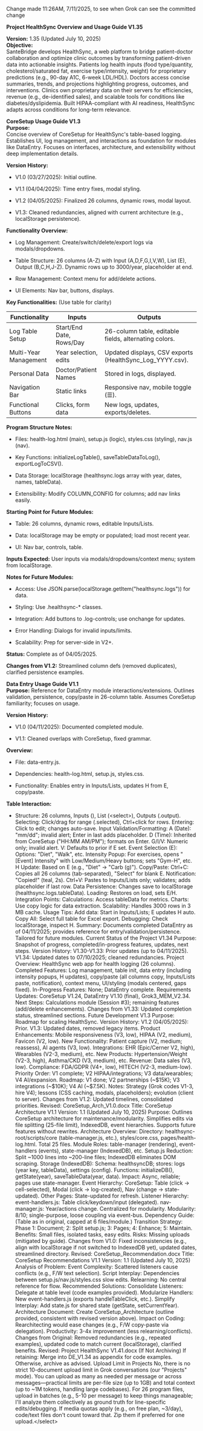Change made 11:26AM, 7/11/2025, to see when Grok can see the committed change

**Project HealthSync Overview and Usage Guide V1.35**

**Version:** 1.35 (Updated July 10, 2025)  
**Objective:**  
SanteBridge develops HealthSync, a web platform to bridge patient-doctor
collaboration and optimize clinic outcomes by transforming
patient-driven data into actionable insights. Patients log health inputs
(food type/quantity, cholesterol/saturated fat, exercise type/intensity,
weight) for proprietary predictions (e.g., 90-day A1C, 6-week LDL/HDL).
Doctors access concise summaries, trends, and projections highlighting
progress, outcomes, and interventions. Clinics own proprietary data on
their servers for efficiencies, revenue (e.g., de-identified sales), and
scalable tools for conditions like diabetes/dyslipidemia. Built
HIPAA-compliant with AI readiness, HealthSync adapts across conditions
for long-term relevance.

**CoreSetup Usage Guide V1.3**  
**Purpose:**  
Concise overview of CoreSetup for HealthSync's table-based logging.
Establishes UI, log management, and interactions as foundation for
modules like DataEntry. Focuses on interfaces, architecture, and
extensibility without deep implementation details.

**Version History:**

- V1.0 (03/27/2025): Initial outline.

- V1.1 (04/04/2025): Time entry fixes, modal styling.

- V1.2 (04/05/2025): Finalized 26 columns, dynamic rows, modal layout.

- V1.3: Cleaned redundancies, aligned with current architecture (e.g.,
  localStorage persistence).

**Functionality Overview:**

- Log Management: Create/switch/delete/export logs via modals/dropdowns.

- Table Structure: 26 columns (A-Z) with Input (A,D,F,G,I,V,W), List
  (E), Output (B,C,H,J-Z). Dynamic rows up to 3000/year, placeholder at
  end.

- Row Management: Context menu for add/delete actions.

- UI Elements: Nav bar, buttons, displays.

**Key Functionalities:** (Use table for clarity)

| **Functionality** | **Inputs** | **Outputs** |
|----|----|----|
| Log Table Setup | Start/End Date, Rows/Day | 26-column table, editable fields, alternating colors. |
| Multi-Year Management | Year selection, edits | Updated displays, CSV exports (HealthSync_Log_YYYY.csv). |
| Personal Data | Doctor/Patient Names | Stored in logs, displayed. |
| Navigation Bar | Static links | Responsive nav, mobile toggle (☰). |
| Functional Buttons | Clicks, form data | New logs, updates, exports/deletes. |

**Program Structure Notes:**

- Files: health-log.html (main), setup.js (logic), styles.css (styling),
  nav.js (nav).

- Key Functions: initializeLogTable(), saveTableDataToLog(),
  exportLogToCSV().

- Data Storage: localStorage (healthsync.logs array with year, dates,
  names, tableData).

- Extensibility: Modify COLUMN_CONFIG for columns; add nav links easily.

**Starting Point for Future Modules:**

- Table: 26 columns, dynamic rows, editable Inputs/Lists.

- Data: localStorage may be empty or populated; load most recent year.

- UI: Nav bar, controls, table.

**Inputs Expected:** User inputs via modals/dropdowns/context menu;
system from localStorage.

**Notes for Future Modules:**

- Access: Use JSON.parse(localStorage.getItem("healthsync.logs")) for
  data.

- Styling: Use .healthsync-\* classes.

- Integration: Add buttons to .log-controls; use onchange for updates.

- Error Handling: Dialogs for invalid inputs/limits.

- Scalability: Prep for server-side in V2+.

**Status:** Complete as of 04/05/2025.

**Changes from V1.2:** Streamlined column defs (removed duplicates),
clarified persistence examples.

**Data Entry Usage Guide V1.1**  
**Purpose:** Reference for DataEntry module interactions/extensions.
Outlines validation, persistence, copy/paste in 26-column table. Assumes
CoreSetup familiarity; focuses on usage.

**Version History:**

- V1.0 (04/11/2025): Documented completed module.

- V1.1: Cleaned overlaps with CoreSetup, fixed grammar.

**Overview:**

- File: data-entry.js.

- Dependencies: health-log.html, setup.js, styles.css.

- Functionality: Enables entry in Inputs/Lists, updates H from E,
  copy/paste.

**Table Interaction:**

- Structure: 26 columns, Inputs (), List (\<select\>), Outputs
  (.output). Selecting: Click/drag for range (.selected), Ctrl+click for
  rows. Entering: Click to edit; changes auto-save. Input
  Validation/Formatting: A (Date): "mm/dd"; invalid alert; Enter in last
  adds placeholder. D (Time): Inherited from CoreSetup ("HH:MM AM/PM");
  formats on Enter. G/I/V: Numeric only; invalid alert. V: Defaults to
  prior if E set. Event Selection (E): Options: "Diet", "Walk", etc.
  Intensity Popup: For exercises, opens "\[Event\] Intensity" with
  Low/Medium/Heavy buttons; sets "Gym-H", etc. H Update: Based on E
  (e.g., "Diet" → "Carb (g)"). Copy/Paste: Ctrl+C: Copies all 26 columns
  (tab-separated), "Select" for blank E. Notification: "Copied!" (teal,
  2s). Ctrl+V: Pastes to Inputs/Lists only; validates; adds placeholder
  if last row. Data Persistence: Changes save to localStorage
  (healthsync.logs.tableData). Loading: Restores on load, sets E/H.
  Integration Points: Calculations: Access tableData for metrics.
  Charts: Use copy logic for data extraction. Scalability: Handles 3000
  rows in 3 MB cache. Usage Tips: Add data: Start in Inputs/Lists; E
  updates H auto. Copy All: Select full table for Excel export.
  Debugging: Check localStorage, inspect H. Summary: Documents completed
  DataEntry as of 04/11/2025; provides reference for
  entry/validation/persistence. Tailored for future modules. Current
  Status of the Project V1.34 Purpose: Snapshot of progress,
  completed/in-progress features, updates, next steps. Version History:
  V1.30-V1.33: Prior updates (up to 04/11/2025). V1.34: Updated dates to
  07/10/2025; cleaned redundancies. Project Overview: HealthSync web app
  for health logging (26 columns). Completed Features: Log management,
  table init, data entry (including intensity popups, H updates),
  copy/paste (all columns copy, Inputs/Lists paste, notification),
  context menu, UI/styling (modals centered, gaps fixed). In-Progress
  Features: None; DataEntry complete. Requirements Updates: CoreSetup
  V1.24, DataEntry V1.10 (final), Grok3_MEM_V2.34. Next Steps:
  Calculations module (Session \#3); remaining features (add/delete
  enhancements). Changes from V1.33: Updated completion status,
  streamlined sections. Future Development V1.3 Purpose: Roadmap for
  scaling HealthSync. Version History: V1.2 (04/05/2025): Prior. V1.3:
  Updated dates, removed legacy items. Product Enhancements: Mobile
  responsiveness (V3, low), HIPAA (V2, medium), Favicon (V2, low). New
  Functionality: Patient capture (V2, medium; reassess), AI agents (V3,
  low). Integrations: EHR (Epic/Cerner V2, high), Wearables (V2-3,
  medium), etc. New Products: Hypertension/Weight (V2-3, high),
  Asthma/CKD (V3, medium), etc. Revenue: Data sales (V3, low).
  Compliance: FDA/GDPR (V4+, low), HITECH (V2-3, medium-low). Priority
  Order: V1 complete; V2 HIPAA/integrations; V3 data/wearables; V4
  AI/expansion. Roadmap: V1 done; V2 partnerships (~\$15K); V3
  integrations (~\$10K); V4 AI (~\$7.5K). Notes: Strategy (Grok codes
  V1-3, hire V4); lessons (CSS caching, modals, placeholders); evolution
  (client to server). Changes from V1.2: Updated timelines, consolidated
  priorities. Revised: CoreSetup_Arch_V1.0.docx Title: CoreSetup
  Architecture V1.1 Version: 1.1 (Updated July 10, 2025) Purpose:
  Outlines CoreSetup architecture for maintenance/modularity. Simplifies
  edits via file splitting (25-file limit), IndexedDB, event
  hierarchies. Supports future features without rewrites. Architecture
  Overview: Directory: healthsync-root/scripts/core (table-manager.js,
  etc.), styles/core.css, pages/health-log.html. Total 25 files. Module
  Roles: table-manager (rendering), event-handlers (events),
  state-manager (IndexedDB), etc. Setup.js Reduction: Split ~1000 lines
  into ~200-line files; IndexedDB eliminates DOM scraping. Storage
  (IndexedDB): Schema: healthsyncDB; stores: logs (year key, tableData),
  settings (config). Functions: initializeDB(), getState(year),
  saveTableData(year, data). Impact: Async, reliable; pages use
  state-manager. Event Hierarchy: CoreSetup: Table (click →
  cell-selected), Modal (click → log-created), Nav (change →
  state-updated). Other Pages: State-updated for refresh. Listener
  Hierarchy: event-handlers.js: Table click/keydown/input (delegated).
  nav-manager.js: Year/actions change. Centralized for modularity.
  Modularity: 8/10; single-purpose, loose coupling via event-bus.
  Dependency Guide: (Table as in original, capped at 6 files/module.)
  Transition Strategy: Phase 1: Document; 2: Split setup.js; 3: Pages;
  4: Enhance; 5: Maintain. Benefits: Small files, isolated tasks, easy
  edits. Risks: Missing uploads (mitigated by guide). Changes from V1.0:
  Fixed inconsistencies (e.g., align with localStorage if not switched
  to IndexedDB yet), updated dates, streamlined directory. Revised:
  CoreSetup_Recommendation.docx Title: CoreSetup Recommendations V1.1
  Version: 1.1 (Updated July 10, 2025) Analysis of Problem: Event
  Complexity: Scattered listeners cause conflicts (e.g., F/W text
  selection). Script Interplay: Dependencies between
  setup.js/nav.js/styles.css slow edits. Relearning: No central
  reference for flow. Recommended Solutions: Consolidate Listeners:
  Delegate at table level (code examples provided). Modularize Handlers:
  New event-handlers.js (exports handleTableClick, etc.). Simplify
  Interplay: Add state.js for shared state (getState, setCurrentYear).
  Architecture Document: Create CoreSetup_Architecture (outline
  provided, consistent with revised version above). Impact on Coding:
  Rearchitecting would ease changes (e.g., F/W copy-paste via
  delegation). Productivity: 3-4x improvement (less
  relearning/conflicts). Changes from Original: Removed redundancies
  (e.g., repeated examples), updated code to match current
  (localStorage), clarified benefits. Revised: Project HealthSync
  V1.41.docx (If Not Archiving) If retaining: Merge into DE_V1.34 as
  appendix for code examples. Otherwise, archive as advised. Upload
  Limit in Projects No, there is no strict 10-document upload limit in
  Grok conversations (our "Projects" mode). You can upload as many as
  needed per message or across messages—practical limits are per-file
  size (up to 1GB) and total context (up to ~1M tokens, handling large
  codebases). For 26 program files, upload in batches (e.g., 5-10 per
  message) to keep things manageable; I'll analyze them collectively as
  ground truth for line-specific edits/debugging. If media quotas apply
  (e.g., on free plan, ~3/day), code/text files don't count toward that.
  Zip them if preferred for one upload.\</select\>
